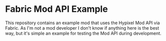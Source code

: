 # Fabric Mod API Example

This repository contains an example mod that uses the Hypixel Mod API via Fabric. As I'm not a mod developer I don't know if anything here is the best way, but it's simple an example for testing the Mod API during development.